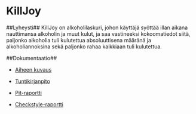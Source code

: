 # KillJoy

##Lyheysti##
KillJoy on alkoholilaskuri, johon käyttäjä syöttää illan aikana nauttimansa alkoholin ja muut kulut, ja saa vastineeksi kokoomatiedot siitä, paljonko alkoholia tuli kulutettua absoluuttisena määränä ja alkoholiannoksina sekä paljonko rahaa kaikkiaan tuli kulutettua. 

##Dokumentaatio##
* [Aiheen kuvaus](https://github.com/annapiir/killjoy/blob/master/dokumentaatio/aiheenKuvausJaRakenne.md)


* [Tuntikirjanpito](https://github.com/annapiir/killjoy/blob/master/dokumentaatio/tuntikirjanpito.md)


* [Pit-raportti](https://htmlpreview.github.io/?https://github.com/annapiir/killjoy/blob/master/dokumentaatio/pit-reports/201702022320/index.html)

* [Checkstyle-raportti](https://htmlpreview.github.io/?https://github.com/annapiir/killjoy/tree/master/dokumentaatio/checkstyle-raportti/checkstyle.html)

